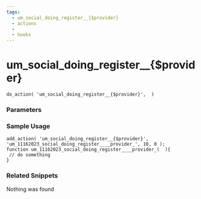 ```yaml
---
tags: 
  - um_social_doing_register__{$provider}
  - actions
  - 
  - hooks
---
```

# um\_social\_doing\_register\_\_{$provider}

``` php:no-line-numbers
do_action( 'um_social_doing_register__{$provider}',  )
```
<div class='hook-sep'></div>

### Parameters

<div class='hook-sep'></div>



### Sample Usage

``` php:no-line-numbers
add_action( 'um_social_doing_register__{$provider}', 'um_11162023_social_doing_register____provider_', 10, 0 );
function um_11162023_social_doing_register____provider_(  ){
 // do something
}
```
<div class='hook-sep'></div>



### Related Snippets

Nothing was found

